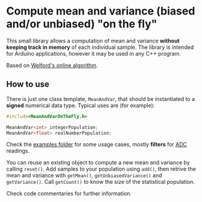 # Compute mean and variance (biased and/or unbiased) "on the fly"

This small library allows a computation of mean and variance **without keeping track in memory** of each individual sample.
The library is intended for Arduino applications, however it may be used in any C++ program.

Based on [Welford's online algorithm](https://en.wikipedia.org/wiki/Algorithms_for_calculating_variance#Welford's_online_algorithm).

## How to use

There is just one class template, `MeanAndVar`, that should be instantiated to a **signed** numerical data type. Typical uses are (for example):

```c++
#include<MeanAndVarOnTheFly.h>

MeanAndVar<int> integerPopulation;
MeanAndVar<float> realNumberPopulation;
```

Check the [examples folder](./examples) for some usage cases, mostly **filters** for [ADC](https://en.wikipedia.org/wiki/Analog-to-digital_converter) readings.

You can reuse an existing object to compute a new mean and variance by calling `reset()`. Add samples to your population using `add()`, then retrive the mean and variance with `getMean()`, `getUnbiasedVariance()` and `getVariance()`. Call `getCount()` to know the size of the statistical population.

Check code commentaries for further information.
